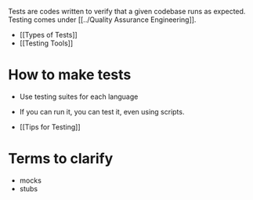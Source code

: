 Tests are codes written to verify that a given codebase runs as expected. Testing comes under [[../Quality Assurance Engineering]].

- [[Types of Tests]]
- [[Testing Tools]]

# How to make tests
- Use testing suites for each language
- If you can run it, you can test it, even using scripts.

- [[Tips for Testing]]

# Terms to clarify
- mocks
- stubs